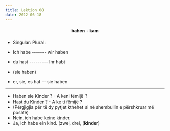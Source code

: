 ```yaml
---
title: Lektion 08
date: 2022-06-18
---
```

#### <center>bahen - kam</center>

- Singular: Plural:

- Ich habe ------- wir haben
- du hast --------- Ihr habt
- (sie haben)
- er, sie, es hat -- sie haben

---

- Haben sie Kinder ? - A keni fëmijë ?
- Hast du Kinder ? - A ke ti fëmijë ?
- (Përgjigjia për të dy pytjet kthehet si në shembullin e përshkruar më poshtë)
- Nein, ich habe keine kinder.
- Ja, ich habe ein kind. (zwei, drei, (**kinder**)
